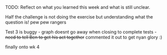 TODO: Reflect on what you learned this week and what is still unclear.

Half the challenge is not doing the exercise but understanding what the question is! 
pew pew rangers 

Test 3 is buggy - graph doesnt go away when closing to complete tests - ~~need to tell Ben to get his act together~~ 
commented it out to get nyan glory :)

finally onto wk 4